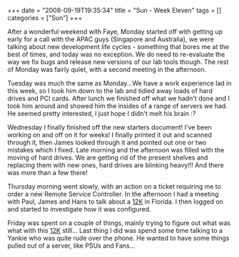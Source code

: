 +++
date = "2008-09-19T19:35:34"
title = "Sun - Week Eleven"
tags = []
categories = ["Sun"]
+++

After a wonderful weekend with Faye, Monday started off with getting up early for a call with the APAC guys (Singapore and Australia), we were talking about new development life cycles - something that bores me at the best of times, and today was no exception. We do need to re-evaluate the way we fix bugs and release new versions of our lab tools though.
The rest of Monday was fairly quiet, with a second meeting in the afternoon.

Tuesday was much the same as Monday...We have a work experience lad in this week, so I took him down to the lab and tidied away loads of hard drives and PCI cards. After lunch we finished off what we hadn't done and I took him around and showed him the insides of a range of servers we had. He seemed pretty interested, I just hope I didn't melt his brain :?

Wednesday I finally finished off the new starters document! I've been working on and off on it for weeks! I finally printed it out and scanned through it, then James looked through it and pointed out one or two mistakes which I fixed.
Late morning and the afternoon was filled with the moving of hard drives. We are getting rid of the present shelves and replacing them with new ones, hard drives are blinking heavy!!! And there was more than a few there!

Thursday morning went slowly, with an action on a ticket requiring me to order a new Remote Service Controller.
In the afternoon I had a meeting with Paul, James and Hans to talk about a [12K][1] in Florida. I then logged on and started to investigate how it was configured.

Friday was spent on a couple of things, mainly trying to figure out what was what with this [12K][2] still...
Last thing I did was spend some time talking to a Yankie who was quite rude over the phone. He wanted to have some things pulled out of a server, like PSUs and Fans...

  [1]: http://www.sun.com/servers/highend/sunfire12k/index.xml
  [2]: http://www.sun.com/servers/highend/sunfire12k/index.xml
